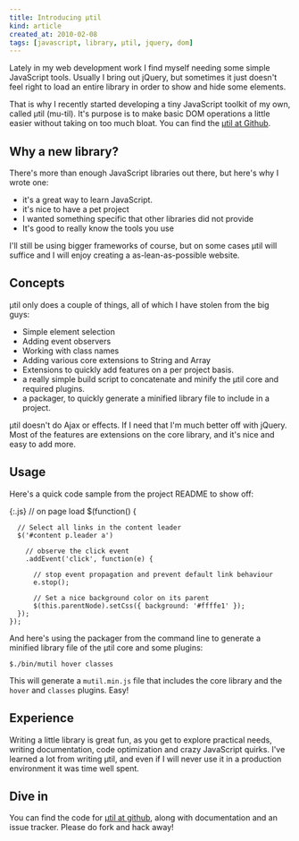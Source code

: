 ```yaml
---
title: Introducing μtil
kind: article
created_at: 2010-02-08
tags: [javascript, library, μtil, jquery, dom]
---
```

Lately in my web development work I find myself needing some simple JavaScript tools. Usually I bring out jQuery, but sometimes it just doesn't feel right to load an entire library in order to show and hide some elements.

That is why I recently started developing a tiny JavaScript toolkit of my own, called μtil (mu-til). It's purpose is to make basic DOM operations a little easier without taking on too much bloat. You can find the [μtil at Github][].

## Why a new library?

There's more than enough JavaScript libraries out there, but here's why I wrote one:

* it's a great way to learn JavaScript.
* it's nice to have a pet project
* I wanted something specific that other libraries did not provide
* It's good to really know the tools you use

I'll still be using bigger frameworks of course, but on some cases μtil will suffice and I will enjoy creating a as-lean-as-possible website.

## Concepts

μtil only does a couple of things, all of which I have stolen from the big guys:

* Simple element selection
* Adding event observers
* Working with class names
* Adding various core extensions to String and Array
* Extensions to quickly add features on a per project basis.
* a really simple build script to concatenate and minify the μtil core and required plugins.
* a packager, to quickly generate a minified library file to include in a project.

μtil doesn't do Ajax or effects. If I need that I'm much better off with jQuery. Most of the features are extensions on the core library, and it's nice and easy to add more.

## Usage

Here's a quick code sample from the project README to show off:

{:.js}
    // on page load
    $(function() {

      // Select all links in the content leader
      $('#content p.leader a')

        // observe the click event
        .addEvent('click', function(e) {

          // stop event propagation and prevent default link behaviour
          e.stop();

          // Set a nice background color on its parent
          $(this.parentNode).setCss({ background: '#ffffe1' });
      });
    });

And here's using the packager from the command line to generate a minified library file of the μtil core and some plugins:

    $./bin/mutil hover classes

This will generate a `mutil.min.js` file that includes the core library and the `hover` and `classes` plugins. Easy!

## Experience

Writing a little library is great fun, as you get to explore practical needs, writing documentation, code optimization and crazy JavaScript quirks. I've learned a lot from writing μtil, and even if I will never use it in a production environment it was time well spent.

## Dive in

You can find the code for [μtil at github][], along with documentation and an issue tracker. Please do fork and hack away!

[μtil at Github]: http://github.com/avdgaag/mutil